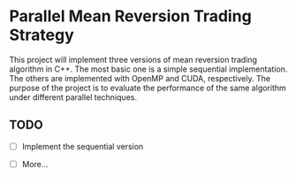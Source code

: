 # Parallel Mean Reversion Trading Strategy

This project will implement three versions of mean reversion trading algorithm
in C++. The most basic one is a simple sequential implementation. The others
are implemented with OpenMP and CUDA, respectively. The purpose of the project
is to evaluate the performance of the same algorithm under different parallel
techniques.

## TODO

- [ ] Implement the sequential version
- [ ] More...

